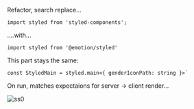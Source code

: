 
Refactor, search replace...
```
import styled from 'styled-components';
```
....with...
```
import styled from '@emotion/styled'
```

This part stays the same:
```
const StyledMain = styled.main<{ genderIconPath: string }>`
```

On run, matches expectaions for server -> client render...

![ss0](https://user-images.githubusercontent.com/57231794/219824481-574a443c-a6ad-4e67-8dfb-ab6aee4a7a27.png)


